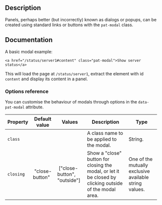
## Description

Panels, perhaps better (but incorrectly) known as dialogs or popups, can
be created using standard links or buttons with the `pat-modal` class.

## Documentation


A basic modal example:

    <a href="/status/server1#content" class="pat-modal">Show server status</a>

This will load the page at `/status/server1`, extract the element with id `content` and display its content in a panel.

### Options reference

You can customise the behaviour of modals through options in the `data-pat-modal` attribute.


| Property | Default value | Values | Description | Type |
| ----- | --------| -------- | ------- | ----------- |
| `class` | | | A class name to be applied to the modal. | String. |
| `closing` | "close-button" | ["close-button", "outside"] | Show a "close" button for closing the modal, or let it be closed by clicking outside of the modal area. | One of the mutually exclusive available string values. |
